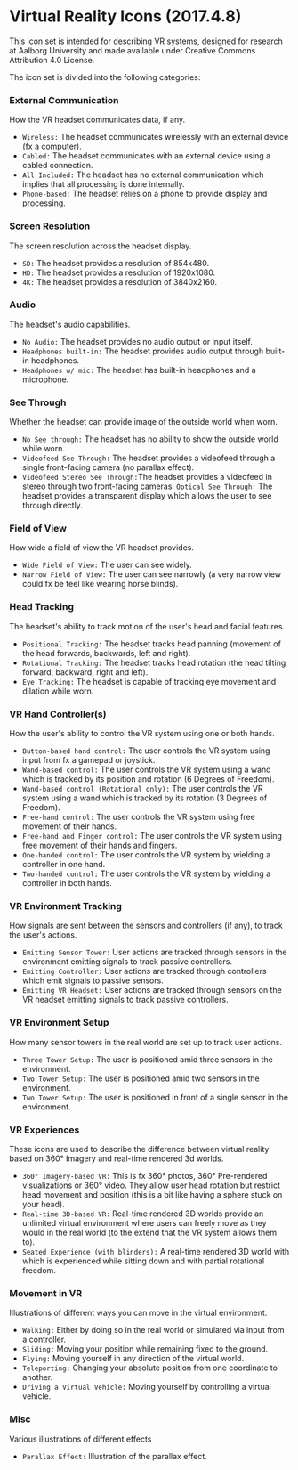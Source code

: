 # Virtual Reality Icons (2017.4.8)

This icon set is intended for describing VR systems, designed for research at Aalborg University and made available under Creative Commons Attribution 4.0 License.

The icon set is divided into the following categories:

### External Communication
How the VR headset communicates data, if any.

 * `Wireless:` The headset communicates wirelessly with an external device (fx a computer).
 * `Cabled:` The headset communicates with an external device using a cabled connection.
 * `All Included:` The headset has no external communication which implies that all processing is done internally.
 * `Phone-based:` The headset relies on a phone to provide display and processing.

### Screen Resolution
The screen resolution across the headset display.

 * `SD:` The headset provides a resolution of 854x480.
 * `HD:` The headset provides a resolution of 1920x1080.
 * `4K:` The headset provides a resolution of 3840x2160.

### Audio
The headset's audio capabilities.

 * `No Audio:` The headset provides no audio output or input itself.
 * `Headphones built-in:` The headset provides audio output through built-in headphones.
 * `Headphones w/ mic:` The headset has built-in headphones and a microphone.

### See Through
Whether the headset can provide image of the outside world when worn.

 * `No See through:` The headset has no ability to show the outside world while worn.
 * `Videofeed See Through:` The headset provides a videofeed through a single front-facing camera (no parallax effect).
 * `Videofeed Stereo See Through:`The headset provides a videofeed in stereo through two front-facing cameras.
  `Optical See Through:` The headset provides a transparent display which allows the user to see through directly.

### Field of View
How wide a field of view the VR headset provides.

 * `Wide Field of View:` The user can see widely.
 * `Narrow Field of View:` The user can see narrowly (a very narrow view could fx be feel like wearing horse blinds).

### Head Tracking
The headset's ability to track motion of the user's head and facial features.

 * `Positional Tracking:` The headset tracks head panning (movement of the head forwards, backwards, left and right).
 * `Rotational Tracking:` The headset tracks head rotation (the head tilting forward, backward, right and left).
 * `Eye Tracking:` The headset is capable of tracking eye movement and dilation while worn.
 
### VR Hand Controller(s)
How the user's ability to control the VR system using one or both hands.

 * `Button-based hand control:` The user controls the VR system using input from fx a gamepad or joystick.
 * `Wand-based control:` The user controls the VR system using a wand which is tracked by its position and rotation (6 Degrees of Freedom).
 * `Wand-based control (Rotational only):` The user controls the VR system using a wand which is tracked by its rotation (3 Degrees of Freedom).
 * `Free-hand control:` The user controls the VR system using free movement of their hands.
 * `Free-hand and Finger control:` The user controls the VR system using free movement of their hands and fingers.
 * `One-handed control:` The user controls the VR system by wielding a controller in one hand.
 * `Two-handed control:` The user controls the VR system by wielding a controller in both hands.

### VR Environment Tracking
How signals are sent between the sensors and controllers (if any), to track the user's actions.

 * `Emitting Sensor Tower:` User actions are tracked through sensors in the environment emitting signals to track passive controllers.
 * `Emitting Controller:` User actions are tracked through controllers which emit signals to passive sensors.
 * `Emitting VR Headset:` User actions are tracked through sensors on the VR headset emitting signals to track passive controllers.

### VR Environment Setup
How many sensor towers in the real world are set up to track user actions.

 * `Three Tower Setup:` The user is positioned amid three sensors in the environment.
 * `Two Tower Setup:` The user is positioned amid two sensors in the environment.
 * `Two Tower Setup:` The user is positioned in front of a single sensor in the environment.


### VR Experiences
These icons are used to describe the difference between virtual reality based on 360° Imagery and real-time rendered 3d worlds.

 * `360° Imagery-based VR:` This is fx 360° photos, 360° Pre-rendered visualizations or 360° video. They allow user head rotation but restrict head movement and position (this is a bit like having a sphere stuck on your head).
 * `Real-time 3D-based VR:` Real-time rendered 3D worlds provide an unlimited virtual environment where users can freely move as they would in the real world (to the extend that the VR system allows them to).
 * `Seated Experience (with blinders):` A real-time rendered 3D world with which is experienced while sitting down and with partial rotational freedom.

### Movement in VR
Illustrations of different ways you can move in the virtual environment.

 * `Walking:` Either by doing so in the real world or simulated via input from a controller.
 * `Sliding:` Moving your position while remaining fixed to the ground.
 * `Flying:` Moving yourself in any direction of the virtual world.
 * `Teleporting:` Changing your absolute position from one coordinate to another.
 * `Driving a Virtual Vehicle:` Moving yourself by controlling a virtual vehicle.
 

### Misc
Various illustrations of different effects

 * `Parallax Effect:` Illustration of the parallax effect.
